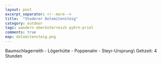 ```yaml
---
layout: post
excerpt_separator: <!--more-->
title:  "Stoderer Dolomitensteig"
category: outdoor
tags: wandern oberösterreich pyhrn-priel
comments: true
map: dolomitensteig.png
---
```

Baumschlagerreith - Lögerhütte - Poppenalm - Steyr-Ursprung\\
Gehzeit: 4 Stunden


<!--more-->
